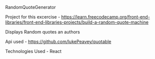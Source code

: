 RandomQuoteGenerator

Project for this excercise - https://learn.freecodecamp.org/front-end-libraries/front-end-libraries-projects/build-a-random-quote-machine

Displays Random quotes an authors

Api used - https://github.com/lukePeavey/quotable

Technologies Used -
React

